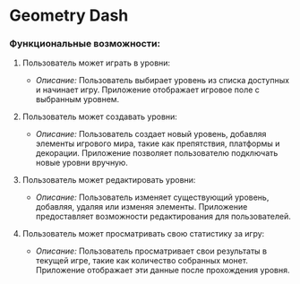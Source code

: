 # Geometry Dash

### Функциональные возможности:

1. Пользователь может играть в уровни:
   - *Описание:* Пользователь выбирает уровень из списка доступных и начинает игру. Приложение отображает игровое поле с выбранным уровнем.

2. Пользователь может создавать уровни:
   - *Описание:* Пользователь создает новый уровень, добавляя элементы игрового мира, такие как препятствия, платформы и декорации. Приложение позволяет пользователю подключать новые уровни вручную.

3. Пользователь может редактировать уровни:
   - *Описание:* Пользователь изменяет существующий уровень, добавляя, удаляя или изменяя элементы. Приложение предоставляет возможности редактирования для пользователей.

4. Пользователь может просматривать свою статистику за игру:
   - *Описание:* Пользователь просматривает свои результаты в текущей игре, такие как количество собранных монет. Приложение отображает эти данные после прохождения уровня.
